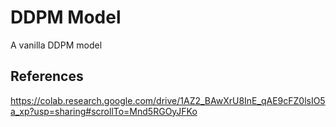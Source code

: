 # DDPM Model
A vanilla DDPM model

## References

https://colab.research.google.com/drive/1AZ2_BAwXrU8InE_qAE9cFZ0lsIO5a_xp?usp=sharing#scrollTo=Mnd5RGOyJFKo
